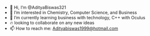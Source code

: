 - 👋 Hi, I’m @AdityaBiswas321
- 👀 I’m interested in Chemistry, Computer Science, and Business
- 🌱 I’m currently learning business with technology, C++ with Oculus
- 🔥 looking to collaborate on any new ideas
- 📫 How to reach me: Adityabiswas1999@hotmail.com 

<!---
AdityaBiswas321/AdityaBiswas321 is a ✨ special ✨ repository because its `README.md` (this file) appears on your GitHub profile.
You can click the Preview link to take a look at your changes.
--->
